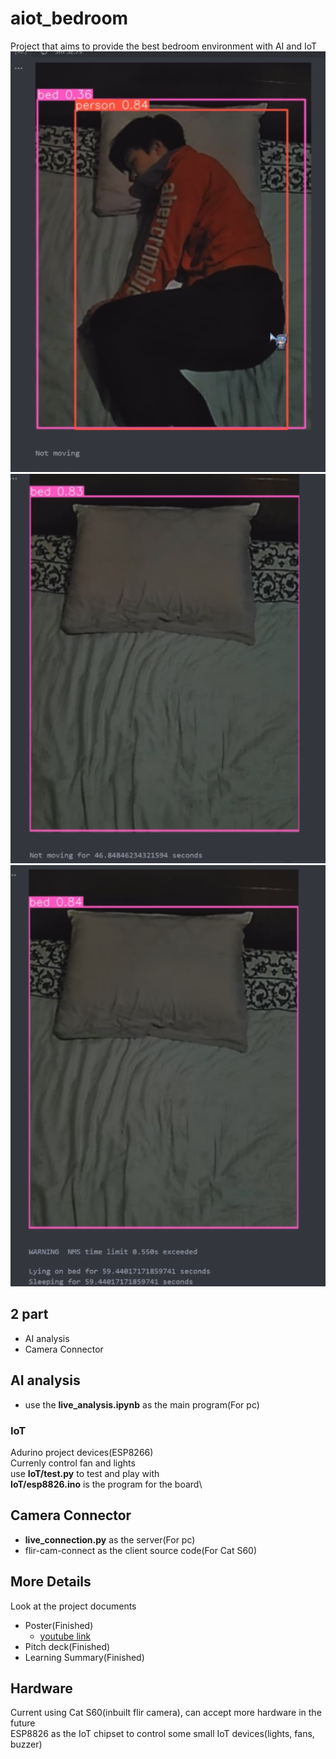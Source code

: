 # aiot_bedroom
Project that aims to provide the best bedroom environment with AI and IoT
![](img/not_moving.png)
![](img/not_moving_end.png)
![](img/sleeping_and_lyingbed_end.png)
## 2 part 
- AI analysis
- Camera Connector
## AI analysis
- use the **live_analysis.ipynb** as the main program(For pc)
### IoT
Adurino project devices(ESP8266)\
Currenly control fan and lights\
use **IoT/test.py** to test and play with\
**IoT/esp8826.ino** is the program for the board\
## Camera Connector
- **live_connection.py** as the server(For pc)
- flir-cam-connect as the client source code(For Cat S60)

## More Details
Look at the project documents
- Poster(Finished)
    - [youtube link](https://youtu.be/l8e21IzSXhs)
- Pitch deck(Finished)
- Learning Summary(Finished)

## Hardware
Current using Cat S60(inbuilt flir camera), can accept more hardware in the future\
ESP8826 as the IoT chipset to control some small IoT devices(lights, fans, buzzer)
